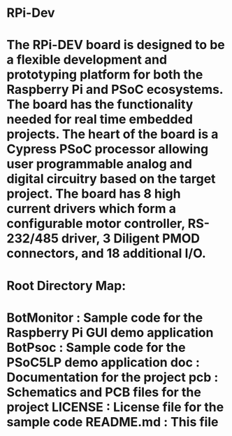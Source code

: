 RPi-Dev
=======
The RPi-DEV board is designed to be a flexible development
and prototyping platform for both the Raspberry Pi and PSoC
ecosystems. The board has the functionality needed for real
time embedded projects. The heart of the board is a Cypress
PSoC  processor allowing user programmable analog and digital
circuitry based on the target project. The board has 8
high current drivers which form a configurable motor 
controller, RS-232/485 driver, 3 Diligent PMOD connectors,
and 18 additional I/O.
=======

Root Directory Map:
=======
BotMonitor : Sample code for the Raspberry Pi GUI demo application
BotPsoc : Sample code for the PSoC5LP demo application
doc : Documentation for the project
pcb : Schematics and PCB files for the project
LICENSE : License file for the sample code
README.md : This file
=======